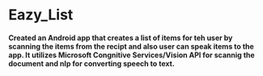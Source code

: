 # Eazy_List
#### Created an Android app that creates a list of items for teh user by scanning the items from the recipt and also user can speak items to the app. It utilizes Microsoft Congnitive Services/Vision API  for scannig the document and nlp for converting speech to text.
